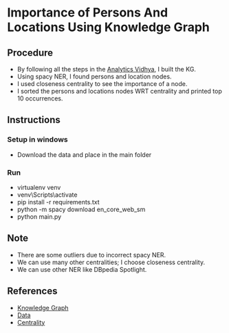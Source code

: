 # Importance of Persons And Locations Using Knowledge Graph

## Procedure

- By following all the steps in the [Analytics Vidhya](https://www.analyticsvidhya.com/blog/2019/10/how-to-build-knowledge-graph-text-using-spacy/), I built the KG.
- Using spacy NER, I found persons and location nodes.
- I used closeness centrality to see the importance of a node.
- I sorted the persons and locations nodes WRT centrality and printed top 10 occurrences.

## Instructions

### Setup in windows

- Download the data and place in the main folder

### Run

- virtualenv venv
- venv\Scripts\activate
- pip install -r requirements.txt
- python -m spacy download en_core_web_sm
- python main.py

## Note

- There are some outliers due to incorrect spacy NER.
- We can use many other centralities; I choose closeness centrality.
- We can use other NER like DBpedia Spotlight.

## References

- [Knowledge Graph](https://www.analyticsvidhya.com/blog/2019/10/how-to-build-knowledge-graph-text-using-spacy/)
- [Data](https://drive.google.com/file/d/1yuEUhkVFIYfMVfpA_crFGfSeJLgbPUxu/view)
- [Centrality](https://www.geeksforgeeks.org/network-centrality-measures-in-a-graph-using-networkx-python/)
